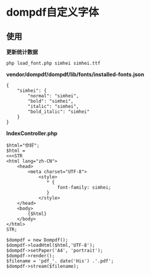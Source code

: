 # dompdf自定义字体


## 使用

**更新统计数据**
```
php load_font.php simhei simhei.ttf
```

**vendor/dompdf/dompdf/lib/fonts/installed-fonts.json**
```
{
    "simhei": {
        "normal": "simhei",
        "bold": "simhei",
        "italic": "simhei",
        "bold_italic": "simhei"
    }
}
```


**IndexController.php**
```
$html="你好";
$html =
<<<STR
<html lang="zh-CN">
	<head>
		<meta charset="UTF-8">		
			<style>			   
			   * {
			       font-family: simhei;				    
			   }			  
			</style>
	</head>
	<body>
		{$html}
	</body>
</html>
STR;

$dompdf = new Dompdf();
$dompdf->loadHtml($html,'UTF-8');	
$dompdf->setPaper('A4', 'portrait');	
$dompdf->render();	
$filename = 'pdf_'. date('His') .'.pdf';
$dompdf->stream($filename);
```